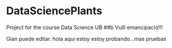 # DataSciencePlants
Project for the course Data Science UB
##b Vulll emancipació!!!


Gian puede editar.
hola aqui estoy
estoy probando...mas pruebas